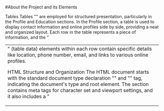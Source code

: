 #About the Project and its Elements

Tables
Tables "<table>" are employed for structured presentation, particularly in the Profile and Education sections.
In the Profile section, a table is used to display contact information and online profiles side by side, providing a neat and organized layout.
Each row in the table represents a piece of information, and the "<td>" (table data) elements within each row contain specific details like location, phone number, email, and links to various online profiles.

HTML Structure and Organization
The HTML document starts with the standard document type declaration "<!DOCTYPE html>" and "<html>" tag, indicating the document's type and root element.
The <head> section contains meta tags for character set and viewport settings, and it also includes a "<title>" tag for the document title.
Inline styles are applied within HTML elements using the style attribute for simple styling, such as text alignment (text-align) and font styles.

Links
Hyperlinks are created using the "<a>" (anchor) element with the href attribute specifying the destination URL. Each link leads to external resources like social media profiles, certificates, or project repositories.

Forms
Forms are employed for interactive elements, such as the declaration section where users agree to the provided information.
Checkboxes "<input type="checkbox">" are used for agreement checkboxes, allowing users to confirm the accuracy of the information provided.
Date input is included using the "<input type="date">" element, providing a convenient way for users to enter dates.
File upload functionality is integrated using the "<input type="file">" element within a "<form>" tag, allowing users to upload signature files. The enctype="multipart/form-data" attribute is added to the form to support file uploads.

Content Presentation
Text content is structured and formatted using appropriate HTML tags. Headings are marked up using "<h2>" and "<h3>" tags for hierarchical organization.
Contact information and online profiles are presented in a tabular format using the "<table>" element. Each piece of information is placed within "<td>" (table data) elements.
Projects, achievements, extra-curricular activities, and interests are listed using "<ul>" (unordered list) and "<li>" (list item) elements for clear presentation.

By utilizing these HTML elements and attributes effectively, the code structures and presents the resume content in a well-organized and accessible manner, facilitating easy readability and navigation for both users and potential employers.

